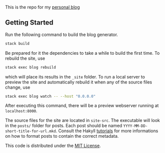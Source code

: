 This is the repo for my [personal blog](http://mlazos.github.io)

## Getting Started
Run the following command to build the blog generator.

```bash
stack build
```

Be prepared for it the dependencies to take a while to build the first time.  To rebuild the site, use

```bash
stack exec blog rebuild
```

which will place its results in the `_site` folder.  To run a local server to preview the site and automatically rebuild it when any of the source files change, use

```bash
stack exec blog watch -- --host "0.0.0.0"
```

After executing this command, there will be a preview webserver running at `localhost:8000`.

The source files for the site are located in `site-src`.  The executable will look in the `posts/` folder for posts.  Each post should be named `YYYY-MM-DD-short-title-for-url.mkd`.  Consult the Hakyll [tutorials](http://jaspervdj.be/hakyll/tutorials.html) for more informations on how to format posts to contain the correct metadata.

This code is distributed under the [MIT License](http://opensource.org/licenses/MIT).
